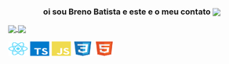 <div>
<h3 align="center">oi sou Breno Batista e este e o meu contato
<a href="https://www.linkedin.com/in/brenobatistadevs/" target="_blank" rel="nofollow"><img align="center" src="https://camo.githubusercontent.com/c00f87aeebbec37f3ee0857cc4c20b21fefde8a96caf4744383ebfe44a47fe3f/68747470733a2f2f696d672e736869656c64732e696f2f62616467652f2d4c696e6b6564496e2d2532333030373742353f7374796c653d666f722d7468652d6261646765266c6f676f3d6c696e6b6564696e266c6f676f436f6c6f723d7768697465" data-canonical-src="https://img.shields.io/badge/-LinkedIn-%230077B5?style=for-the-badge&amp;logo=linkedin&amp;logoColor=white" style="max-width: 100%;"></a></h3>
</div>
</img>
<a href="https://github.com/brenoob/github-readme-stats">  
  <img align="center" src="https://github-readme-stats.vercel.app/api?username=brenoob&show_icons=true&theme=tokyonight" />
</a>
<a href="https://github.com/brenoob/github-readme-stats">
  <img align="center" src="https://github-readme-stats.vercel.app/api/top-langs/?username=brenoob&show_icons=true&theme=tokyonight&layout=compact" />
</a>

<div>
  </br>
  <img align="center" alt="breno-React" height="30" width="40" src="https://raw.githubusercontent.com/devicons/devicon/master/icons/react/react-original.svg" style="max-width: 100%;">
  
  <img align="center" alt="breno-Ts" height="30" width="40" src="https://raw.githubusercontent.com/devicons/devicon/master/icons/typescript/typescript-plain.svg" style="max-width: 100%;">
  
  <img align="center" alt="breno-Js" height="30" width="40" src="https://raw.githubusercontent.com/devicons/devicon/master/icons/javascript/javascript-plain.svg" style="max-width: 100%;">
    
  <img align="center" alt="breno-CSS" height="30" width="40" src="https://raw.githubusercontent.com/devicons/devicon/master/icons/css3/css3-original.svg" style="max-width: 100%;">
  
  <img align="center" alt="breno-HTML" height="30" width="40" src="https://raw.githubusercontent.com/devicons/devicon/master/icons/html5/html5-original.svg" style="max-width: 100%;">
  </br>
</div>

<!---
brenoob/brenoob is a ✨ special ✨ repository because its `README.md` (this file) appears on your GitHub profile.
You can click the Preview link to take a look at your changes.
--->
